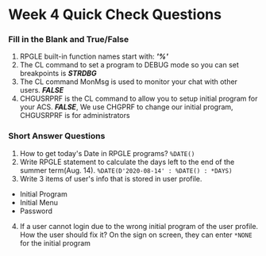 # Week 4 Quick Check Questions
### Fill in the Blank and True/False
1. RPGLE built-in function names start with: **_'%'_**
2. The CL command to set a program to DEBUG mode so you can set breakpoints is **_STRDBG_**
3. The CL command MonMsg is used to monitor your chat with other users. **_FALSE_**
4. CHGUSRPRF is the CL command to allow you to setup initial program for your ACS.
  **_FALSE_**, We use CHGPRF to change our initial program, CHGUSRPRF is for administrators

### Short Answer Questions
1. How to get today's Date in RPGLE programs? ```%DATE()```
2. Write RPGLE statement to calculate the days left to the end of the summer term(Aug. 14). 
  ```%DATE(D'2020-08-14' : %DATE() : *DAYS)```
3. Write 3 items of user's info that is stored in user profile.
  * Initial Program
  * Initial Menu
  * Password
4. If a user cannot login due to the wrong initial program of the user profile. How the user should fix it?
  On the sign on screen, they can enter ```*NONE``` for the initial program
